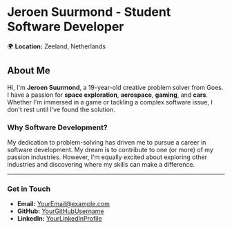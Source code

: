 # Jeroen Suurmond - Student Software Developer  

🌍 **Location:** Zeeland, Netherlands  

## About Me  

Hi, I'm **Jeroen Suurmond**, a 19-year-old creative problem solver from Goes. I have a passion for **space exploration**, **aerospace**, **gaming**, and **cars**. Whether I'm immersed in a game or tackling a complex software issue, I don't rest until I've found the solution.  

### Why Software Development?  
My dedication to problem-solving has driven me to pursue a career in software development. My dream is to contribute to one (or more) of my passion industries. However, I'm equally excited about exploring other industries and discovering where my skills can make a difference.  

---

### Get in Touch  
- **Email:** [YourEmail@example.com](mailto:238632@student.scalda.nl)  
- **GitHub:** [YourGitHubUsername](https://github.com/JustJerbotPLAYZ)  
- **LinkedIn:** [YourLinkedInProfile](https://www.linkedin.com/in/jeroensuurmond/)  
